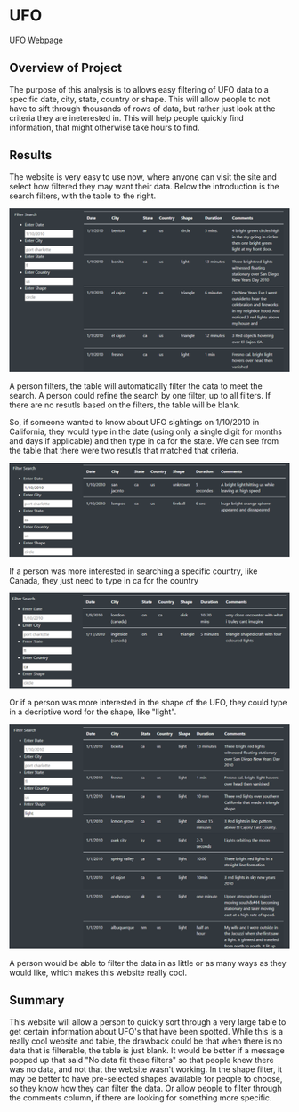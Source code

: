 # UFO

[UFO Webpage](https://juliehock.github.io/UFO/)


## Overview of Project

The purpose of this analysis is to allows easy filtering of UFO data to a specific date, city, state, country or shape.  This will allow people to not have to sift through thousands of rows of data, but rather just look at the criteria they are ineterested in.  This will help people quickly find information, that might otherwise take hours to find.  

## Results

The website is very easy to use now, where anyone can visit the site and select how filtered they may want their data.  Below the introduction is the search filters, with the table to the right.  

![Filter Screen](https://github.com/JulieHock/UFO/blob/main/BeginningPage.png)

A person filters, the table will automatically filter the data to meet the search.  A person could refine the search by one filter, up to all filters.  If there are no resutls based on the filters, the table will be blank.

So, if someone wanted to know about UFO sightings on 1/10/2010 in California, they would type in the date (using only a single digit for months and days if applicable) and then type in ca for the state.  We can see from the table that there were two resutls that matched that criteria.

![Search1](search1.png)

If a person was more interested in searching a specific country, like Canada, they just need to type in ca for the country

![search2](search2.png)

Or if a person was more interested in the shape of the UFO, they could type in a decriptive word for the shape, like "light".

![search3](search3.png)

A person would be able to filter the data in as little or as many ways as they would like, which makes this website really cool.  

## Summary

This website will allow a person to quickly sort through a very large table to get certain information about UFO's that have been spotted.  While this is a really cool website and table, the drawback could be that when there is no data that is filterable, the table is just blank.  It would be better if a message popped up that said "No data fit these filters" so that people knew there was no data, and not that the website wasn't working.  In the shape filter, it may be better to have pre-selected shapes available for people to choose, so they know how they can filter the data.  Or allow people to filter through the comments column, if there are looking for something more specific.  
